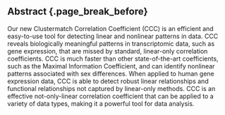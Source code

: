 ## Abstract {.page_break_before}

Our new Clustermatch Correlation Coefficient (CCC) is an efficient and easy-to-use tool for detecting linear and nonlinear patterns in data.
CCC reveals biologically meaningful patterns in transcriptomic data, such as gene expression, that are missed by standard, linear-only correlation coefficients.
CCC is much faster than other state-of-the-art coefficients, such as the Maximal Information Coefficient, and can identify nonlinear patterns associated with sex differences.
When applied to human gene expression data, CCC is able to detect robust linear relationships and functional relationships not captured by linear-only methods.
CCC is an effective not-only-linear correlation coefficient that can be applied to a variety of data types, making it a powerful tool for data analysis.
